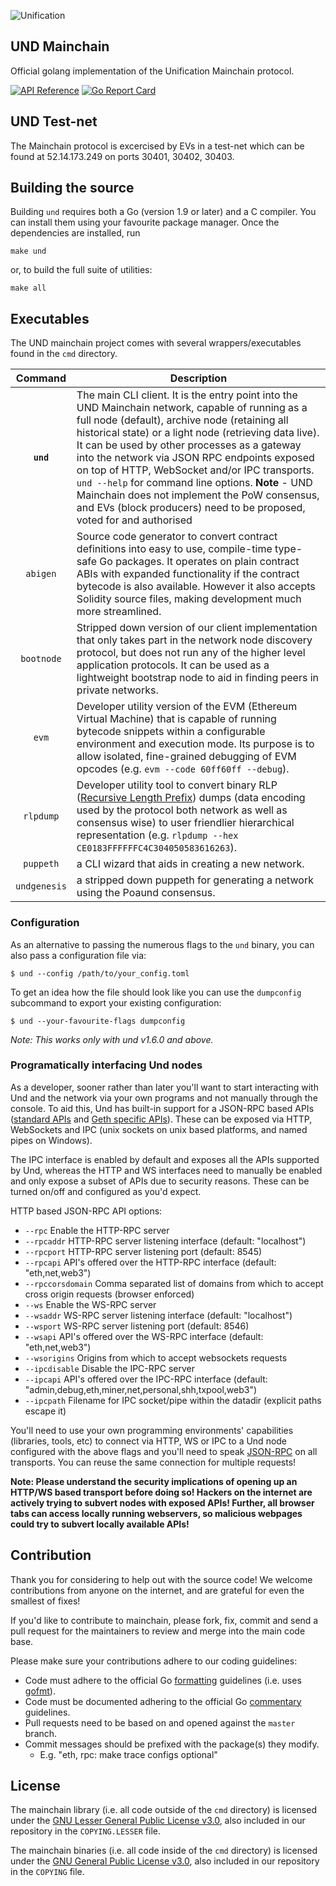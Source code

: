 ![Unification](https://raw.githubusercontent.com/unification-com/mainchain/master/unification_logoblack.png "Unification")

## UND Mainchain

Official golang implementation of the Unification Mainchain protocol.

[![API Reference](
https://camo.githubusercontent.com/915b7be44ada53c290eb157634330494ebe3e30a/68747470733a2f2f676f646f632e6f72672f6769746875622e636f6d2f676f6c616e672f6764646f3f7374617475732e737667
)](https://godoc.org/github.com/unification-com/mainchain)
[![Go Report Card](https://goreportcard.com/badge/github.com/unification-com/mainchain)](https://goreportcard.com/report/github.com/unification-com/mainchain)


## UND Test-net

The Mainchain protocol is excercised by EVs in a test-net which can be found at 52.14.173.249 on ports 30401, 30402, 30403.


## Building the source

Building `und` requires both a Go (version 1.9 or later) and a C compiler.
You can install them using your favourite package manager.
Once the dependencies are installed, run

    make und

or, to build the full suite of utilities:

    make all

## Executables

The UND mainchain project comes with several wrappers/executables found in the `cmd` directory.

| Command    | Description |
|:----------:|-------------|
| **`und`** | The main CLI client. It is the entry point into the UND Mainchain network, capable of running as a full node (default), archive node (retaining all historical state) or a light node (retrieving data live). It can be used by other processes as a gateway into the network via JSON RPC endpoints exposed on top of HTTP, WebSocket and/or IPC transports. `und --help` for command line options. **Note** - UND Mainchain does not implement the PoW consensus, and EVs (block producers) need to be proposed, voted for and authorised |
| `abigen` | Source code generator to convert contract definitions into easy to use, compile-time type-safe Go packages. It operates on plain contract ABIs with expanded functionality if the contract bytecode is also available. However it also accepts Solidity source files, making development much more streamlined. |
| `bootnode` | Stripped down version of our client implementation that only takes part in the network node discovery protocol, but does not run any of the higher level application protocols. It can be used as a lightweight bootstrap node to aid in finding peers in private networks. |
| `evm` | Developer utility version of the EVM (Ethereum Virtual Machine) that is capable of running bytecode snippets within a configurable environment and execution mode. Its purpose is to allow isolated, fine-grained debugging of EVM opcodes (e.g. `evm --code 60ff60ff --debug`). |
| `rlpdump` | Developer utility tool to convert binary RLP ([Recursive Length Prefix](https://github.com/ethereum/wiki/wiki/RLP)) dumps (data encoding used by the protocol both network as well as consensus wise) to user friendlier hierarchical representation (e.g. `rlpdump --hex CE0183FFFFFFC4C304050583616263`). |
| `puppeth`    | a CLI wizard that aids in creating a new network. |
| `undgenesis`    | a stripped down puppeth for generating a network using the Poaund consensus. |


### Configuration

As an alternative to passing the numerous flags to the `und` binary, you can also pass a configuration file via:

```
$ und --config /path/to/your_config.toml
```

To get an idea how the file should look like you can use the `dumpconfig` subcommand to export your existing configuration:

```
$ und --your-favourite-flags dumpconfig
```

*Note: This works only with und v1.6.0 and above.*

### Programatically interfacing Und nodes

As a developer, sooner rather than later you'll want to start interacting with Und and the
network via your own programs and not manually through the console. To aid this, Und has built-in
support for a JSON-RPC based APIs ([standard APIs](https://github.com/ethereum/wiki/wiki/JSON-RPC) and
[Geth specific APIs](https://github.com/unification-com/mainchain/wiki/Management-APIs)). These can be
exposed via HTTP, WebSockets and IPC (unix sockets on unix based platforms, and named pipes on Windows).

The IPC interface is enabled by default and exposes all the APIs supported by Und, whereas the HTTP
and WS interfaces need to manually be enabled and only expose a subset of APIs due to security reasons.
These can be turned on/off and configured as you'd expect.

HTTP based JSON-RPC API options:

  * `--rpc` Enable the HTTP-RPC server
  * `--rpcaddr` HTTP-RPC server listening interface (default: "localhost")
  * `--rpcport` HTTP-RPC server listening port (default: 8545)
  * `--rpcapi` API's offered over the HTTP-RPC interface (default: "eth,net,web3")
  * `--rpccorsdomain` Comma separated list of domains from which to accept cross origin requests (browser enforced)
  * `--ws` Enable the WS-RPC server
  * `--wsaddr` WS-RPC server listening interface (default: "localhost")
  * `--wsport` WS-RPC server listening port (default: 8546)
  * `--wsapi` API's offered over the WS-RPC interface (default: "eth,net,web3")
  * `--wsorigins` Origins from which to accept websockets requests
  * `--ipcdisable` Disable the IPC-RPC server
  * `--ipcapi` API's offered over the IPC-RPC interface (default: "admin,debug,eth,miner,net,personal,shh,txpool,web3")
  * `--ipcpath` Filename for IPC socket/pipe within the datadir (explicit paths escape it)

You'll need to use your own programming environments' capabilities (libraries, tools, etc) to connect
via HTTP, WS or IPC to a Und node configured with the above flags and you'll need to speak [JSON-RPC](https://www.jsonrpc.org/specification)
on all transports. You can reuse the same connection for multiple requests!

**Note: Please understand the security implications of opening up an HTTP/WS based transport before
doing so! Hackers on the internet are actively trying to subvert nodes with exposed APIs!
Further, all browser tabs can access locally running webservers, so malicious webpages could try to
subvert locally available APIs!**

## Contribution

Thank you for considering to help out with the source code! We welcome contributions from
anyone on the internet, and are grateful for even the smallest of fixes!

If you'd like to contribute to mainchain, please fork, fix, commit and send a pull request
for the maintainers to review and merge into the main code base.

Please make sure your contributions adhere to our coding guidelines:

 * Code must adhere to the official Go [formatting](https://golang.org/doc/effective_go.html#formatting) guidelines (i.e. uses [gofmt](https://golang.org/cmd/gofmt/)).
 * Code must be documented adhering to the official Go [commentary](https://golang.org/doc/effective_go.html#commentary) guidelines.
 * Pull requests need to be based on and opened against the `master` branch.
 * Commit messages should be prefixed with the package(s) they modify.
   * E.g. "eth, rpc: make trace configs optional"

## License

The mainchain library (i.e. all code outside of the `cmd` directory) is licensed under the
[GNU Lesser General Public License v3.0](https://www.gnu.org/licenses/lgpl-3.0.en.html), also
included in our repository in the `COPYING.LESSER` file.

The mainchain binaries (i.e. all code inside of the `cmd` directory) is licensed under the
[GNU General Public License v3.0](https://www.gnu.org/licenses/gpl-3.0.en.html), also included
in our repository in the `COPYING` file.
